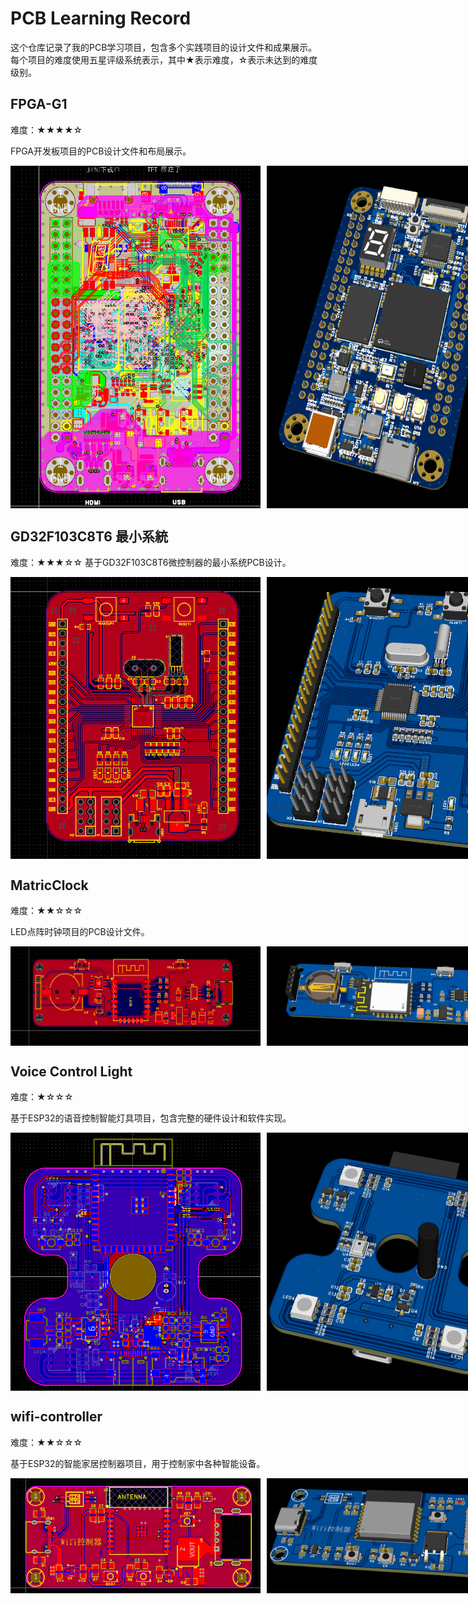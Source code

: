 # PCB Learning Record

这个仓库记录了我的PCB学习项目，包含多个实践项目的设计文件和成果展示。每个项目的难度使用五星评级系统表示，其中★表示难度，☆表示未达到的难度级别。

## FPGA-G1
难度：★★★★☆

FPGA开发板项目的PCB设计文件和布局展示。

<div style="display: flex; gap: 10px;">
<img src="FPGA-G1/PCB layout.png" width="400"/>
<img src="FPGA-G1/pcb with unit.png" width="400"/>
</div>

## GD32F103C8T6 最小系統
难度：★★★☆☆
基于GD32F103C8T6微控制器的最小系统PCB设计。

<div style="display: flex; gap: 10px;">
<img src="GD32F103C8T6 最小系統/pcb layout.png" width="400"/>
<img src="GD32F103C8T6 最小系統/pcb with component.png" width="400"/>
</div>

## MatricClock
难度：★★☆☆☆

LED点阵时钟项目的PCB设计文件。

<div style="display: flex; gap: 10px;">
<img src="MatricClock/PCB layout.png" width="400"/>
<img src="MatricClock/PCB with compnent.png" width="400"/>
</div>

## Voice Control Light
难度：★☆☆☆

基于ESP32的语音控制智能灯具项目，包含完整的硬件设计和软件实现。

<div style="display: flex; gap: 10px;">
<img src="voice-control-light/PCB layout.png" width="400"/>
<img src="voice-control-light/PCB with compnent.png" width="400"/>
</div>

## wifi-controller
难度：★★☆☆☆

基于ESP32的智能家居控制器项目，用于控制家中各种智能设备。

<div style="display: flex; gap: 10px;">
<img src="wifi-controller/PCB layout.png" width="400"/>
<img src="wifi-controller/pcb with compnent.png" width="400"/>
</div>


